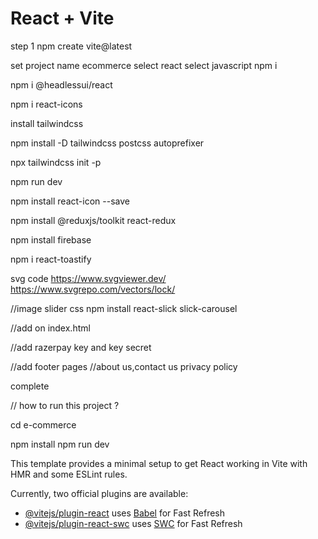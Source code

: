 # React + Vite
step 1
npm create vite@latest

set project name ecommerce
select react
select javascript
npm i

npm i @headlessui/react

npm i react-icons

install tailwindcss

npm install -D tailwindcss postcss autoprefixer

npx tailwindcss init -p

npm run dev

npm install react-icon --save

npm install @reduxjs/toolkit react-redux

npm install firebase

npm i react-toastify


svg code https://www.svgviewer.dev/
https://www.svgrepo.com/vectors/lock/

//image slider css
npm install react-slick slick-carousel

//add on index.html
 <!-- <script src="https://checkout.razorpay.com/v1/checkout.js"></script> -->

 //add razerpay key and key secret

//add footer pages
//about us,contact us privacy policy

 complete

// how to run this project ?

cd e-commerce

npm install
npm run dev




This template provides a minimal setup to get React working in Vite with HMR and some ESLint rules.

Currently, two official plugins are available:

- [@vitejs/plugin-react](https://github.com/vitejs/vite-plugin-react/blob/main/packages/plugin-react/README.md) uses [Babel](https://babeljs.io/) for Fast Refresh
- [@vitejs/plugin-react-swc](https://github.com/vitejs/vite-plugin-react-swc) uses [SWC](https://swc.rs/) for Fast Refresh
